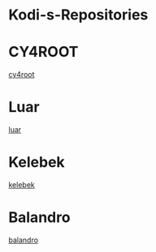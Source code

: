 # Kodi-s-Repositories

# CY4ROOT

[cy4root](https://cy4root2.github.io/zip)

# Luar

[luar](https://luarsource.github.io/Fuente)

# Kelebek

[kelebek](https://kelebekmariposas.github.io)

# Balandro

[balandro](https://balandro-tk.github.io/balandro)
